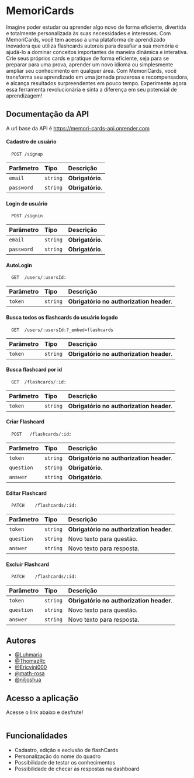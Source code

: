 # MemoriCards

Imagine poder estudar ou aprender algo novo de forma eficiente, divertida e totalmente personalizada às suas necessidades e interesses. Com MemoriCards, você tem acesso a uma plataforma de aprendizado inovadora que utiliza flashcards autorais para desafiar a sua memória e ajudá-lo a dominar conceitos importantes de maneira dinâmica e interativa. Crie seus próprios cards e pratique de forma eficiente, seja para se preparar para uma prova, aprender um novo idioma ou simplesmente ampliar seu conhecimento em qualquer área. Com MemoriCards, você transforma seu aprendizado em uma jornada prazerosa e recompensadora, e alcança resultados surpreendentes em pouco tempo. Experimente agora essa ferramenta revolucionária e sinta a diferença em seu potencial de aprendizagem!

## Documentação da API

A url base da API é https://memori-cards-api.onrender.com

#### Cadastro de usuário

```http
  POST /signup
```

| Parâmetro  | Tipo     | Descrição        |
| :--------- | :------- | :--------------- |
| `email`    | `string` | **Obrigatório**. |
| `password` | `string` | **Obrigatório**. |

#### Login de usuário

```http
  POST /signin
```

| Parâmetro  | Tipo     | Descrição        |
| :--------- | :------- | :--------------- |
| `email`    | `string` | **Obrigatório**. |
| `password` | `string` | **Obrigatório**. |

#### AutoLogin

```http
  GET  /users/:usersId:
```

| Parâmetro | Tipo     | Descrição                                |
| :-------- | :------- | :--------------------------------------- |
| `token`   | `string` | **Obrigatório no authorization header**. |

#### Busca todos os flashcards do usuário logado

```http
  GET  /users/:usersId:?_embed=flashcards
```

| Parâmetro | Tipo     | Descrição                                |
| :-------- | :------- | :--------------------------------------- |
| `token`   | `string` | **Obrigatório no authorization header**. |

#### Busca flashcard por id

```http
  GET  /flashcards/:id:
```

| Parâmetro | Tipo     | Descrição                                |
| :-------- | :------- | :--------------------------------------- |
| `token`   | `string` | **Obrigatório no authorization header**. |

#### Criar Flashcard

```http
  POST   /flashcards/:id:
```

| Parâmetro  | Tipo     | Descrição                                |
| :--------- | :------- | :--------------------------------------- |
| `token`    | `string` | **Obrigatório no authorization header**. |
| `question` | `string` | **Obrigatório**.                         |
| `answer`   | `string` | **Obrigatório**.                         |

#### Editar Flashcard

```http
  PATCH    /flashcards/:id:
```

| Parâmetro  | Tipo     | Descrição                                |
| :--------- | :------- | :--------------------------------------- |
| `token`    | `string` | **Obrigatório no authorization header**. |
| `question` | `string` | Novo texto para questão.                 |
| `answer`   | `string` | Novo texto para resposta.                |

#### Excluir Flashcard

```http
  PATCH    /flashcards/:id:
```

| Parâmetro  | Tipo     | Descrição                                |
| :--------- | :------- | :--------------------------------------- |
| `token`    | `string` | **Obrigatório no authorization header**. |
| `question` | `string` | Novo texto para questão.                 |
| `answer`   | `string` | Novo texto para resposta.                |

## Autores

- [@Luhmaria](https://github.com/Luhmaria)
- [@ThomazRc](https://github.com/ThomazRc)
- [@Ericvini000](https://github.com/Ericvini000)
- [@math-rosa](https://github.com/math-rosa)
- [@niljoshua](https://github.com/niljoshua)

## Acesso a aplicação

Acesse o link abaixo e desfrute!

```url

```

## Funcionalidades

- Cadastro, edição e exclusão de flashCards
- Personalização do nome do quadro
- Possibilidade de testar os conhecimentos
- Possibilidade de checar as respostas na dashboard
